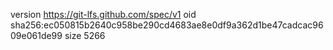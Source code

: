 version https://git-lfs.github.com/spec/v1
oid sha256:ec050815b2640c958be290cd4683ae8e0df9a362d1be47cadcac9609e061de99
size 5266

